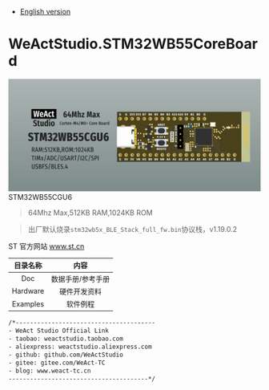 * [English version](./README.md)
# WeActStudio.STM32WB55CoreBoard
![display](Images/1.png)
STM32WB55CGU6
> 64Mhz Max,512KB RAM,1024KB ROM

> 出厂默认烧录`stm32wb5x_BLE_Stack_full_fw.bin`协议栈，v1.19.0.2

ST 官方网站 www.st.cn

|目录名称|内容|
| :--:|:--:|
|Doc| 数据手册/参考手册|
|Hardware| 硬件开发资料|
|Examples|软件例程|

```
/*---------------------------------------
- WeAct Studio Official Link
- taobao: weactstudio.taobao.com
- aliexpress: weactstudio.aliexpress.com
- github: github.com/WeActStudio
- gitee: gitee.com/WeAct-TC
- blog: www.weact-tc.cn
---------------------------------------*/
```
